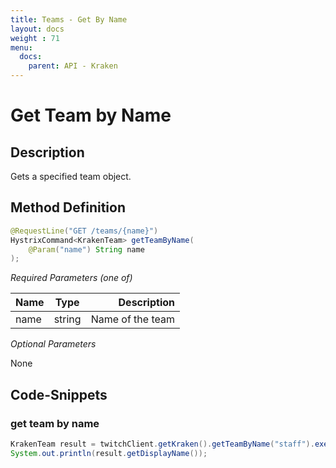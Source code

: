 ```yaml
---
title: Teams - Get By Name
layout: docs
weight : 71
menu: 
  docs:
    parent: API - Kraken
---
```


# Get Team by Name

## Description

Gets a specified team object.

## Method Definition

```java
@RequestLine("GET /teams/{name}")
HystrixCommand<KrakenTeam> getTeamByName(
	@Param("name") String name
);
```

*Required Parameters (one of)*

| Name          | Type      | Description  |
| ------------- |:---------:| -----------------:|
| name | string | Name of the team |

*Optional Parameters*

None

## Code-Snippets

### get team by name

```java
KrakenTeam result = twitchClient.getKraken().getTeamByName("staff").execute();
System.out.println(result.getDisplayName());
```
